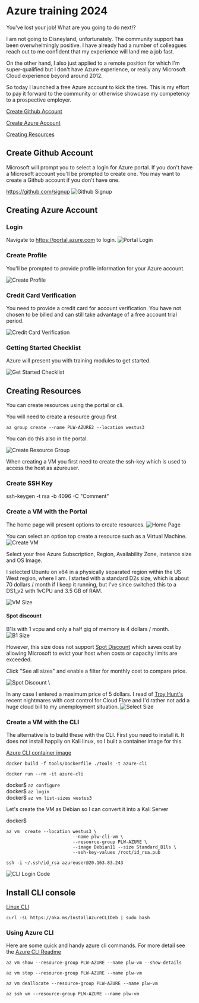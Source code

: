# Azure training 2024

You've lost your job! What are you going to do next!?

I am not going to Disneyland, unfortunately. The community support has been overwhelmingly positive. I have already had a number of colleagues reach out to me confident that my experience will land me a job fast. 

On the other hand, I also just applied to a remote position for which I'm super-qualified but I don't have Azure experience, or really any Microsoft Cloud experience beyond around 2012. 

So today I launched a free Azure account to kick the tires. This is my effort to pay it forward to the community or otherwise showcase my competency to a prospective employer.

[Create Github Account](#create-github-account)

[Create Azure Account](#creating-azure-account)

[Creating Resources](#creating-resources)


## Create Github Account

Microsoft will prompt you to select a login for Azure portal. If you don't have a Microsoft account you'll be prompted to create one.  You may want to create a Github account if you don't have one.

https://github.com/signup
![Github Signup](./img/GithubSignup.png)

## Creating Azure Account

### Login
Navigate to https://portal.azure.com to login.
![Portal Login](./img/PortalLogin.png)


### Create Profile
You'll be prompted to provide profile information for your Azure account.

![Create Profile](./img/AzureSignin.png)

### Credit Card Verification
You need to provide a credit card for account verification. You have not chosen to be billed and can still take advantage of a free account trial period.

![Credit Card Verification](./img/AzureCredit.png)

### Getting Started Checklist

Azure will present you with training modules to get started.

![Get Started Checklist](./img/GetStarted.png)

## Creating Resources

You can create resources using the portal or cli. 

You will need to create a resource group first

```az group create --name PLW-AZURE2 --location westus3```

You can do this also in the portal.

![Create Resource Group](./img/CreateGroup.png)

When creating a VM you first need to create the ssh-key which is used to access the host as azureuser.

### Create SSH Key
ssh-keygen -t rsa -b 4096 -C "Comment"

### Create a VM with the Portal

The home page will present options to create resources.
![Home Page](./img/HomePage.png)

You can select an option top create a resource such as a Virtual Machine.
![Create VM](./img/VMCreate.png)

Select your free Azure Subscription, Region, Availability Zone, instance size and OS Image. 

I selected Ubuntu on x64 in a physically separated region within the US West region, where I am. I started with a standard D2s size, which is about 70 dollars / month if I keep it running, but I've since switched this to a DS1_v2 with 1vCPU and 3.5 GB of RAM. 

![VM Size](./img/plwvm.png)

#### Spot discount

B1ls with 1 vcpu and only a half gig of memory is 4 dollars / month.
![B1 Size](./img/B1.png)

However, this size does not support [Spot Discount](https://learn.microsoft.com/en-us/azure/virtual-machines/spot-vms) which saves cost by allowing Microsoft to evict your host when costs or capacity limits are exceeded.

Click "See all sizes" and enable a filter for monthly cost to compare price. 

![Spot Discount](./img/spot.png)
\

In any case I entered a maximum price of 5 dollars. I read of [Troy Hunt's](https://www.troyhunt.com/how-i-got-pwned-by-my-cloud-costs/) recent nightmares with cost control for Cloud Flare and I'd rather not add a huge cloud bill to my unemployment situation. 
![Select Size](./img/SelectSize.png)

### Create a VM with the CLI

The alternative is to build these with the CLI. First you need to install it. It does not install happily on Kali linux, so I built a container image for this.

[Azure CLI container image](./tools/Dockerfile)

``` docker build -f tools/Dockerfile ./tools -t azure-cli ```

``` docker run --rm -it azure-cli ```

docker$ ``` az configure ```   
docker$ ``` az login ```   
docker$ ```az vm list-sizes westus3 ```

Let's create the VM as Debian so I can convert it into a Kali Server

docker$ 
``` 
az vm  create --location westus3 \
                         --name plw-cli-vm \
                         --resource-group PLW-AZURE \
                         --image Debian11 --size Standard_B1ls \
                         --ssh-key-values /root/id_rsa.pub 
```

```ssh -i ~/.ssh/id_rsa azureuser@20.163.83.243```

![CLI Login Code](./img/Code.png)



## Install CLI console
[Linux CLI](https://learn.microsoft.com/en-us/cli/azure/install-azure-cli-linux?pivots=apt)

```
curl -sL https://aka.ms/InstallAzureCLIDeb | sudo bash
```

### Using Azure CLI

Here are some quick and handy azure cli commands. For more detail see the [Azure CLI Readme](./AZURECLI.md)

```
az vm show --resource-group PLW-AZURE --name plw-vm --show-details

```

```
az vm stop --resource-group PLW-AZURE --name plw-vm
```

```
az vm deallocate --resource-group PLW-AZURE --name plw-vm
```


```
az ssh vm --resource-group PLW-AZURE --name plw-vm
```
